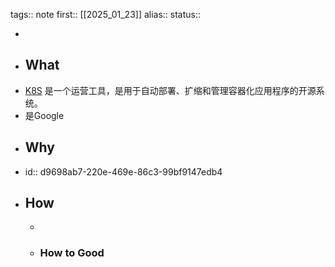 tags:: note
first:: [[2025_01_23]]
alias:: 
status::

-
- ## What
- [K8S](https://kubernetes.io/zh-cn/)  是一个运营工具，是用于自动部署、扩缩和管理容器化应用程序的开源系统。
- 是Google
- ## Why
- id:: d9698ab7-220e-469e-86c3-99bf9147edb4
- ## How
	-
	- ### How to Good